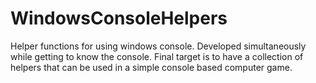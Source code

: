# WindowsConsoleHelpers
Helper functions for using windows console. Developed simultaneously while getting to know the console. Final target is to have a collection of helpers that can be used in a simple console based computer game.

